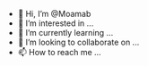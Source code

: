 - 👋 Hi, I’m @Moamab
- 👀 I’m interested in ...
- 🌱 I’m currently learning ...
- 💞️ I’m looking to collaborate on ...
- 📫 How to reach me ...

<!---
Moamab/Moamab is a ✨ special ✨ repository because its `README.md` (this file) appears on your GitHub profile.
You can click the Preview link to take a look at your changes.
--->
